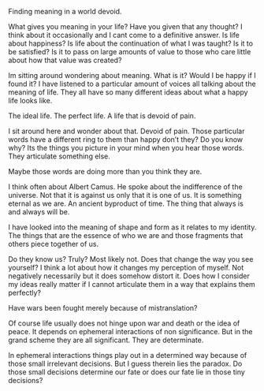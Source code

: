 Finding meaning in a world devoid.

What gives you meaning in your life? Have you given that any thought? I think about it occasionally and I cant come to a definitive answer. 
Is life about happiness? Is life about  the continuation of what I was taught? Is it to be satisfied? Is it to pass on large amounts of value 
to those who care little about how that value was created? 

Im sitting around wondering about meaning. What is it? Would I be happy if I found it? I have listened to a particular amount of voices all 
talking about the meaning of life. They all have so many different ideas about what a happy life looks like. 

The ideal life. The perfect life. A life that is devoid of pain.

I sit around here and wonder about that. Devoid of pain. Those particular words have a different ring to them than happy don’t they? 
Do you know why? Its the things you picture in your mind when you hear those words. They articulate something else. 

Maybe those words are doing more than you think they are.

I think often about Albert Camus. He spoke about the indifference of the universe. Not that it is against us only that it is one of us. 
It is something eternal as we are. An ancient byproduct of time. The thing that always is and always will be.

I have looked into the meaning of shape and form as it relates to my identity. The things that are the essence of who we are and those 
fragments that others piece together of us.

Do they know us? Truly? Most likely not. Does that change the way you see yourself? I think a lot about how it changes my perception of 
myself. Not negatively necessarily but it does somehow distort it. Does how I consider my ideas really matter if I cannot articulate them in a way that explains them perfectly?

Have wars been fought merely because of mistranslation? 

Of course life usually does not hinge upon war and death or the idea of peace. It depends on ephemeral interactions of non significance. 
But in the grand scheme they are all significant. They are determinate. 

In ephemeral interactions things play out in a determined way because of those small irrelevant decisions. But I guess therein lies the 
paradox. Do those small decisions determine our fate or does our fate lie in those tiny decisions?
